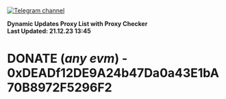 [![Telegram channel](https://img.shields.io/endpoint?url=https://runkit.io/damiankrawczyk/telegram-badge/branches/master?url=https://t.me/n4z4v0d)](https://t.me/n4z4v0d) 

**Dynamic Updates Proxy List with Proxy Checker**  
**Last Updated: 21.12.23 13:45**

# DONATE (_any evm_) - 0xDEADf12DE9A24b47Da0a43E1bA70B8972F5296F2

